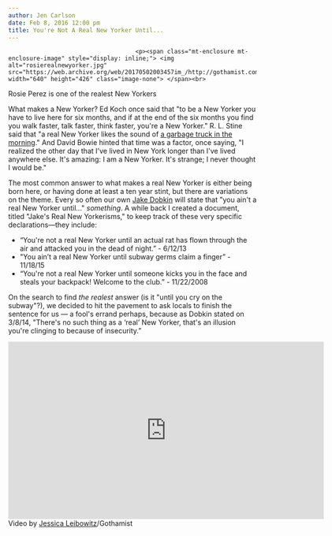 ```yaml
---
author: Jen Carlson
date: Feb 8, 2016 12:00 pm
title: You're Not A Real New Yorker Until...
---
```


	
										<p><span class="mt-enclosure mt-enclosure-image" style="display: inline;"> <img alt="rosierealnewyorker.jpg" src="https://web.archive.org/web/20170502003457im_/http://gothamist.com/attachments/arts_jen/rosierealnewyorker.jpg" width="640" height="426" class="image-none"> </span><br>
<span class="photo_caption">Rosie Perez is one of the realest New Yorkers</span></p>

<p>What makes a New Yorker? Ed Koch once said that &quot;to be a New Yorker you have to live here for six months, and if at the end of the six months you find you walk faster, talk faster, think faster, you&apos;re a New Yorker.&quot; R. L. Stine said that &quot;a real New Yorker likes the sound of <a href="https://web.archive.org/web/20170502003457/http://gothamist.com/2014/05/09/the_90-second_louie_scene_that.php">a garbage truck in the morning</a>.&quot; And David Bowie hinted that time was a factor, once saying, &quot;I realized the other day that I&apos;ve lived in New York longer than I&apos;ve lived anywhere else. It&apos;s amazing: I am a New Yorker. It&apos;s strange; I never thought I would be.&quot;</p>

<p>The most common answer to what makes a real New Yorker is either being born here, or having done at least a ten year stint, but there are variations on the theme. Every so often our own <a href="https://web.archive.org/web/20170502003457/http://gothamist.com/tags/askanativenewyorker">Jake Dobkin</a> will state that &quot;you ain&apos;t a real New Yorker until...&quot; <em>something</em>. A while back I created a document, titled &quot;Jake&apos;s Real New Yorkerisms,&quot; to keep track of these very specific declarations&#x2014;they include:</p><ul><li>&#x201C;You&apos;re not a real New Yorker until an actual rat has flown through the air and attacked you in the dead of night.&#x201D; - 6/12/13 <br>
</li><li>&quot;You ain&#x2019;t a real New Yorker until subway germs claim a finger&#x201D; - 11/18/15<br>
</li><li>&#x201C;You&apos;re not a real New Yorker until someone kicks you in the face and steals your backpack!  Welcome to the club.&#x201D; - 11/22/2008</li></ul>On the search to find <em>the realest</em> answer (is it &quot;until you cry on the subway&quot;?), we decided to hit the pavement to ask locals to finish the sentence for us &#x2014; a fool&apos;s errand perhaps, because as Dobkin stated on 3/8/14, &quot;There&apos;s no such thing as a &#x2018;real&#x2019; New Yorker, that&apos;s an illusion you&apos;re clinging to because of insecurity.&#x201D;<p></p>

<p><iframe width="640" height="360" src="https://web.archive.org/web/20170502003457if_/https://www.youtube.com/embed/-PfHZi9MJnI" frameborder="0" allowfullscreen></iframe><br>
<span class="photo_caption">Video by <a href="https://web.archive.org/web/20170502003457/https://twitter.com/j_leibowitz">Jessica Leibowitz</a>/Gothamist</span></p>					
										
									
				